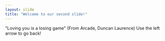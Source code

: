 ```yaml
---
layout: slide
title: "Welcome to our second slide!"
---
```

"Loving you is a losing game" (From Arcade, Duncan Laurence)
Use the left arrow to go back! 
